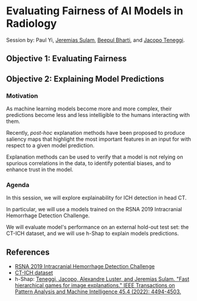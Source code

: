 # Evaluating Fairness of AI Models in Radiology

Session by: Paul Yi, [Jeremias Sulam](https://sites.google.com/view/jsulam), [Beepul Bharti](https://beepulbharti.github.io/), and [Jacopo Teneggi](https://jacopoteneggi.github.io/).


## Objective 1: Evaluating Fairness

## Objective 2: Explaining Model Predictions

### Motivation

As machine learning models become more and more complex, their predictions become less and less intelligible to the humans interacting with them.

Recently, *post-hoc* explanation methods have been proposed to produce saliency maps that highlight the most important features in an input for with respect to a given model prediction.

Explanation methods can be used to verify that a model is not relying on spurious correlations in the data, to identify potential biases, and to enhance trust in the model.

### Agenda

In this session, we will explore explainability for ICH detection in head CT. 

In particular, we will use a models trained on the RSNA 2019 Intracranial Hemorrhage Detection Challenge. 

We will evaluate model's performance on an external hold-out test set: the CT-ICH dataset, and we will use h-Shap to explain models predictions.

## References

- [RSNA 2019 Intracranial Hemorrhage Detection Challenge](https://www.kaggle.com/c/rsna-intracranial-hemorrhage-detection)
- [CT-ICH dataset](https://physionet.org/content/ct-ich/1.3.1/)
- h-Shap: [Teneggi, Jacopo, Alexandre Luster, and Jeremias Sulam. "Fast hierarchical games for image explanations." IEEE Transactions on Pattern Analysis and Machine Intelligence 45.4 (2022): 4494-4503.](https://www.computer.org/csdl/journal/tp/2023/04/09826424/1EVdAz76rC0)